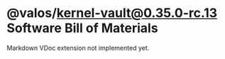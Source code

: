 # @valos/kernel-vault@0.35.0-rc.13 Software Bill of Materials

Markdown VDoc extension not implemented yet.

